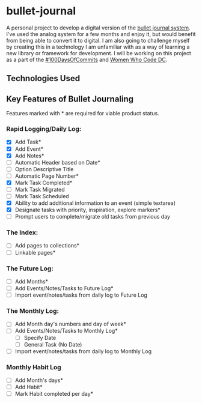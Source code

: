 # bullet-journal
A personal project to develop a digital version of the [bullet journal system](bulletjournal.com). I've used the analog system for a few months and enjoy it, but would benefit from being able to convert it to digital. I am also going to challenge myself by creating this in a technology I am unfamiliar with as a way of learning a new library or framework for development. I will be working on this project as a part of the [#100DaysOfCommits](https://medium.com/@WomenWhoCodeDC/100-days-of-commits-60af0abe8825#.nl8bdz2iz) and [Women Who Code DC](https://twitter.com/WomenWhoCodeDC).

## Technologies Used

## Key Features of Bullet Journaling
Features marked with * are required for viable product status.
### Rapid Logging/Daily Log:
- [x] Add Task*
- [x] Add Event*
- [x] Add Notes*
- [ ] Automatic Header based on Date*
- [ ] Option Descriptive Title
- [ ] Automatic Page Number*
- [x] Mark Task Completed*
- [ ] Mark Task Migrated
- [ ] Mark Task Scheduled
- [x] Ability to add additional information to an event (simple textarea)
- [x] Designate tasks with priority, inspiration, explore markers*
- [ ] Prompt users to complete/migrate old tasks from previous day

### The Index:
- [ ] Add pages to collections*
- [ ] Linkable pages*

### The Future Log:
- [ ] Add Months*
- [ ] Add Events/Notes/Tasks to Future Log*
- [ ] Import event/notes/tasks from daily log to Future Log

### The Monthly Log:
- [ ] Add Month day's numbers and day of week*
- [ ] Add Events/Notes/Tasks to Monthly Log*
  - [ ] Specify Date
  - [ ] General Task (No Date)
- [ ] Import event/notes/tasks from daily log to Monthly Log

### Monthly Habit Log
- [ ] Add Month's days*
- [ ] Add Habit*
- [ ] Mark Habit completed per day*
